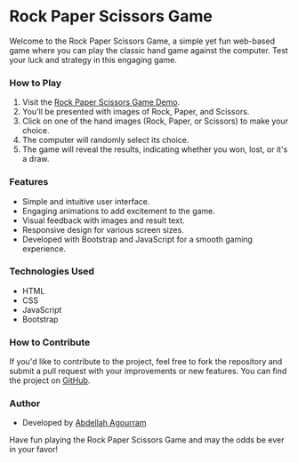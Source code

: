 # Rock Paper Scissors Game

Welcome to the Rock Paper Scissors Game, a simple yet fun web-based game where you can play the classic hand game against the computer. Test your luck and strategy in this engaging game.

### How to Play
1. Visit the [Rock Paper Scissors Game Demo](http://beastechnologies.me/Rock-Paper-Scissors-Game/).
2. You'll be presented with images of Rock, Paper, and Scissors.
3. Click on one of the hand images (Rock, Paper, or Scissors) to make your choice.
4. The computer will randomly select its choice.
5. The game will reveal the results, indicating whether you won, lost, or it's a draw.

### Features
- Simple and intuitive user interface.
- Engaging animations to add excitement to the game.
- Visual feedback with images and result text.
- Responsive design for various screen sizes.
- Developed with Bootstrap and JavaScript for a smooth gaming experience.

### Technologies Used
- HTML
- CSS
- JavaScript
- Bootstrap

### How to Contribute
If you'd like to contribute to the project, feel free to fork the repository and submit a pull request with your improvements or new features. You can find the project on [GitHub](https://github.com/TheAdmi/).

### Author
- Developed by [Abdellah Agourram](https://github.com/TheAdmi/)

Have fun playing the Rock Paper Scissors Game and may the odds be ever in your favor!
